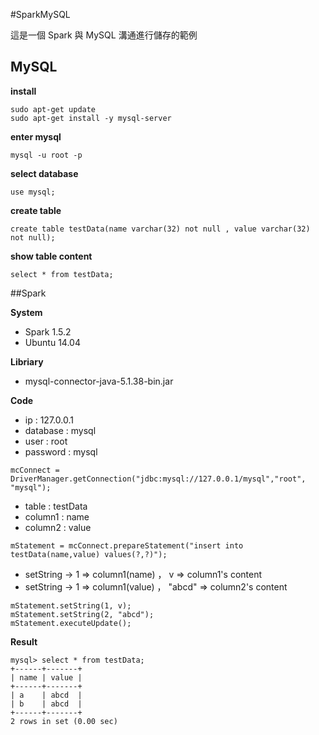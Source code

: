 #SparkMySQL

這是一個 Spark 與 MySQL 溝通進行儲存的範例


## MySQL

**install**

```
sudo apt-get update
sudo apt-get install -y mysql-server

```

**enter mysql**

```
mysql -u root -p
```

**select database**

```
use mysql;
```

**create table**


```
create table testData(name varchar(32) not null , value varchar(32) not null);
```

**show table content**
```
select * from testData;
```

##Spark

**System**

* Spark 1.5.2
* Ubuntu 14.04


**Libriary**

* mysql-connector-java-5.1.38-bin.jar


**Code**

* ip : 127.0.0.1
* database : mysql
* user : root
* password : mysql


```
mcConnect = DriverManager.getConnection("jdbc:mysql://127.0.0.1/mysql","root", "mysql");
```

* table : testData
* column1 : name
* column2 : value

```
mStatement = mcConnect.prepareStatement("insert into testData(name,value) values(?,?)");
```



* setString -> 1 => column1(name) ， v => column1's content 
* setString -> 1 => column1(value) ， "abcd" => column2's content 


```
mStatement.setString(1, v);
mStatement.setString(2, "abcd");
mStatement.executeUpdate();

```

**Result**

```
mysql> select * from testData;
+------+-------+
| name | value |
+------+-------+
| a    | abcd  |
| b    | abcd  |
+------+-------+
2 rows in set (0.00 sec)

```
